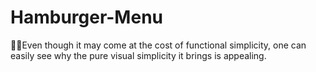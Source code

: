 # Hamburger-Menu
🍔🍔Even though it may come at the cost of functional simplicity, one can easily see why the pure visual simplicity it brings is appealing.
  
